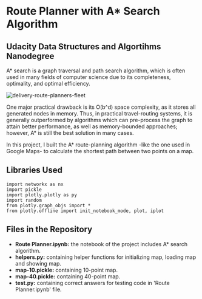 # Route Planner with A* Search Algorithm
##  Udacity Data Structures and Algortihms Nanodegree

A* search is a graph traversal and path search algorithm, which is often used in many fields of computer science due to its completeness, optimality, and optimal efficiency. 

![delivery-route-planners-fleet](https://user-images.githubusercontent.com/54595314/167255491-f7ae56a2-4afb-4828-a162-f127f5c4696c.png)

One major practical drawback is its O(b^d) space complexity, as it stores all generated nodes in memory. Thus, in practical travel-routing systems, it is generally outperformed by algorithms which can pre-process the graph to attain better performance, as well as memory-bounded approaches; however, A* is still the best solution in many cases.

In this project, I built the A* route-planning algorithm -like the one used in Google Maps- to calculate the shortest path between two points on a map.

## Libraries Used

```
import networkx as nx
import pickle
import plotly.plotly as py
import random
from plotly.graph_objs import *
from plotly.offline import init_notebook_mode, plot, iplot
```

## Files in the Repository

- **Route Planner.ipynb:** the notebook of the project includes A* search algorithm.
- **helpers.py:** containing helper functions for initializing map, loading map and showing map.
- **map-10.pickle:** containing 10-point map.
- **map-40.pickle:** containing 40-point map.
- **test.py:** containing correct answers for testing code in 'Route Planner.ipynb' file.
